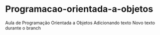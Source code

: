 # Programacao-orientada-a-objetos
Aula de Programação Orientada a Objetos
Adicionando texto
Novo texto durante o branch